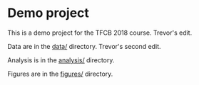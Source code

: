 # Demo project

This is a demo project for the TFCB 2018 course. Trevor's edit.

Data are in the [data/](data/) directory. Trevor's second edit.

Analysis is in the [analysis/](analysis/) directory.

Figures are in the [figures/](figures/) directory.
